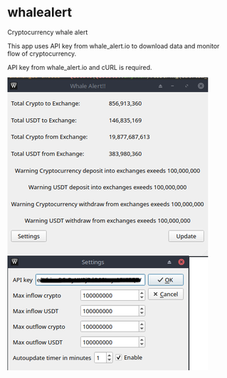 # whalealert
Cryptocurrency whale alert

This app uses API key from whale_alert.io to download data and monitor flow of cryptocurrency.

API key from whale_alert.io and cURL is required.


![Welcome screen](https://github.com/QTinman/whalealert/blob/main/whalealert.png)
